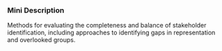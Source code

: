### Mini Description

Methods for evaluating the completeness and balance of stakeholder identification, including approaches to identifying gaps in representation and overlooked groups.
